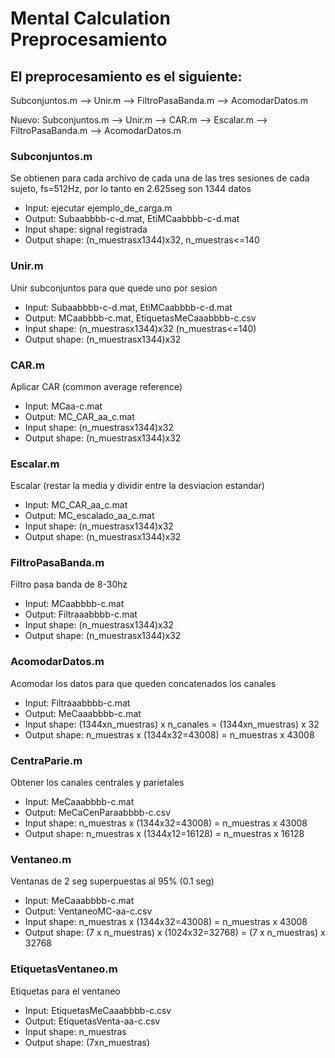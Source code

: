 # Mental Calculation Preprocesamiento
## El preprocesamiento es el siguiente:
Subconjuntos.m --> Unir.m --> FiltroPasaBanda.m --> AcomodarDatos.m

Nuevo: Subconjuntos.m --> Unir.m --> CAR.m --> Escalar.m --> FiltroPasaBanda.m --> AcomodarDatos.m

### Subconjuntos.m
Se obtienen para cada archivo de cada una de las tres sesiones de cada sujeto, fs=512Hz, por lo tanto en 2.625seg son 1344 datos

* Input: ejecutar ejemplo_de_carga.m
* Output: Subaabbbb-c-d.mat, EtiMCaabbbb-c-d.mat
* Input shape: signal registrada
* Output shape: (n_muestrasx1344)x32, n_muestras<=140

### Unir.m
Unir subconjuntos para que quede uno por sesion

* Input: Subaabbbb-c-d.mat, EtiMCaabbbb-c-d.mat
* Output: MCaabbbb-c.mat, EtiquetasMeCaaabbbb-c.csv
* Input shape: (n_muestrasx1344)x32 (n_muestras<=140)
* Output shape: (n_muestrasx1344)x32

### CAR.m
Aplicar CAR (common average reference)

* Input: MCaa-c.mat
* Output: MC_CAR_aa_c.mat
* Input shape: (n_muestrasx1344)x32
* Output shape: (n_muestrasx1344)x32

### Escalar.m
Escalar (restar la media y dividir entre la desviacion estandar)

* Input: MC_CAR_aa_c.mat
* Output: MC_escalado_aa_c.mat
* Input shape: (n_muestrasx1344)x32
* Output shape: (n_muestrasx1344)x32

### FiltroPasaBanda.m
Filtro pasa banda de 8-30hz
* Input: MCaabbbb-c.mat
* Output: Filtraaabbbb-c.mat
* Input shape: (n_muestrasx1344)x32
* Output shape: (n_muestrasx1344)x32

### AcomodarDatos.m
Acomodar los datos para que queden concatenados los canales
* Input: Filtraaabbbb-c.mat
* Output: MeCaaabbbb-c.mat
* Input shape: (1344xn_muestras) x n_canales = (1344xn_muestras) x 32
* Output shape: n_muestras x (1344x32=43008) = n_muestras x 43008

### CentraParie.m
Obtener los canales centrales y parietales
* Input: MeCaaabbbb-c.mat
* Output: MeCaCenParaabbbb-c.csv
* Input shape: n_muestras x (1344x32=43008) = n_muestras x 43008
* Output shape: n_muestras x (1344x12=16128) = n_muestras x 16128

### Ventaneo.m
Ventanas de 2 seg superpuestas al 95% (0.1 seg)
* Input: MeCaaabbbb-c.mat
* Output: VentaneoMC-aa-c.csv
* Input shape: n_muestras x (1344x32=43008) = n_muestras x 43008
* Output shape: (7 x n_muestras) x (1024x32=32768) = (7 x n_muestras) x 32768

### EtiquetasVentaneo.m
Etiquetas para el ventaneo
* Input: EtiquetasMeCaaabbbb-c.csv
* Output: EtiquetasVenta-aa-c.csv
* Input shape: n_muestras
* Output shape: (7xn_muestras)